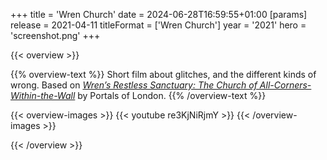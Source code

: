 +++
title = 'Wren Church'
date = 2024-06-28T16:59:55+01:00
[params]
    release = 2021-04-11
    titleFormat = ['Wren Church']
    year = '2021'
    hero = 'screenshot.png'
+++

{{< overview >}}

{{% overview-text %}}
Short film about glitches, and the different kinds of wrong. Based on [*Wren’s Restless Sanctuary: The Church of All-Corners-Within-the-Wall*](https://portalsoflondon.com/2017/11/28/wrens-restless-sanctuary-the-church-of-all-corners-within-the-wall/) by Portals of London.
{{% /overview-text %}}

{{< overview-images >}}
{{< youtube re3KjNiRjmY >}}
{{< /overview-images >}}

{{< /overview >}}